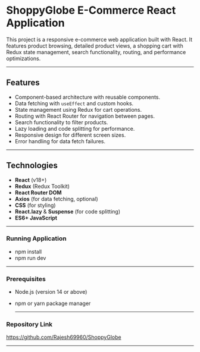 #  ShoppyGlobe E-Commerce React Application

This project is a responsive e-commerce web application built with React. It features product browsing, detailed product views, a shopping cart with Redux state management, search functionality, routing, and performance optimizations.

---

## Features
- Component-based architecture with reusable components.
- Data fetching with `useEffect` and custom hooks.
- State management using Redux for cart operations.
- Routing with React Router for navigation between pages.
- Search functionality to filter products.
- Lazy loading and code splitting for performance.
- Responsive design for different screen sizes.
- Error handling for data fetch failures.

---


## Technologies
- **React** (v18+)
- **Redux** (Redux Toolkit)
- **React Router DOM**
- **Axios** (for data fetching, optional)
- **CSS** (for styling)
- **React.lazy** & **Suspense** (for code splitting)
- **ES6+ JavaScript**

---
### Running Application
- npm install
- npm run dev

---
### Prerequisites

- Node.js (version 14 or above)
- npm or yarn package manager

  ---

### Repository Link

https://github.com/Rajesh69960/ShoppyGlobe

---
